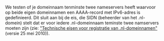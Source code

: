 We testen of je domeinnaam tenminste twee nameservers heeft waarvoor op beide eigen domeinnamen een AAAA-record met IPv6-adres is gedefinieerd. Dit sluit aan bij de eis, die SIDN (beheerder van het .nl-domein) stelt dat er voor iedere .nl-domeinnaam teminste twee namservers moeten zijn (zie: ["Technische eisen voor registratie van .nl-domeinnamen"](https://www.sidn.nl/downloads/terms-and-conditions/Technische+eisen+voor+registratie+van+nl-domeinnamen.pdf) (versie 25 mei 2010)).
